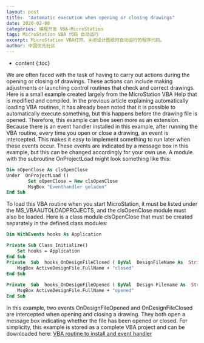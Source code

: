 ```yaml
---
layout: post
title:  "Automatic execution when opening or closing drawings"
date: 2020-02-08
categories: 编程开发 VBA-MicroStation
tags: MicroStation VBA 代码 自动运行 
excerpt: MicroStation VBA打开、关闭设计图纸时自动运行的程序代码。
author: 中国优先社区
---
```

* content
{:toc}

We are often faced with the task of having to carry out actions during the opening or closing of drawings. These actions can include making adjustments or launching control routines that check and correct drawings.
Here is a small example created largely from the MicroStation VBA Help that is modified and compiled.
In the previous article explaining automatically loading VBA routines, it has already been noted that it is possible to automatically execute something, but this happens before the drawing file is opened.
Therefore, this example can bee seen more as an extension. Because there is an event handler installed in this example, after running the VBA routine, every time you open or close a drawing, an event is intercepted. This makes it easy to implement something to run later when these events occur.
These events are indicated by a message box in this example, but this can be changed accordingly for your own use.
A module with the subroutine OnProjectLoad might look something like this:

```vb
Dim oOpenClose As clsOpenClose
Under  OnProjectLoad ()
        Set oOpenClose = New clsOpenClose
        MsgBox "Eventhandler geladen"
End Sub
```

To load this VBA routine when you start MicroStation, it must be listed under the MS_VBAAUTOLOADPROJECTS, and the clsOpenClose module must also be loaded.
Here is a class module clsOpenClose that must be created separately in the defined class modules:

```vb
Dim WithEvents hooks As Application

Private Sub Class_Initialize()
    Set hooks = Application
End Sub
Private  Sub  hooks_OnDesignFileClosed ( ByVal  DesignFileName As  String )
    MsgBox ActiveDesignFile.FullName + "closed"
End Sub
 
Private  Sub  hooks_OnDesignFileOpened ( ByVal  Design Filename As  String )
    MsgBox ActiveDesignFile.FullName + "opened"
End Sub
```

In this example, two events OnDesignFileOpened and OnDesignFileClosed are intercepted when opening and closing a drawing. They both open a message box indicating whether the file has been opened or closed.
For simplicity, this example is stored as a complete VBA project and can be downloaded here:
[VBA routine to install and event handler](https://communities.bentley.com/communities/user_communities/bentley_general_de/m/bentleygeneralde-files/188840/download.aspx)